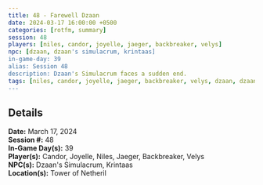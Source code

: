 ```yaml
---
title: 48 - Farewell Dzaan
date: 2024-03-17 16:00:00 +0500
categories: [rotfm, summary]
session: 48
players: [niles, candor, joyelle, jaeger, backbreaker, velys]
npc: [dzaan, dzaan's simulacrum, krintaas]
in-game-day: 39
alias: Session 48
description: Dzaan's Simulacrum faces a sudden end.
tags: [niles, candor, joyelle, jaeger, backbreaker, velys, dzaan, dzaan's simulacrum, krintaas]
---
```


## Details

**Date:** March 17, 2024 <br>
**Session #:** 48 <br>
**In-Game Day(s):** 39 <br>
**Player(s):** Candor, Joyelle, Niles, Jaeger, Backbreaker, Velys <br>
**NPC(s):** Dzaan's Simulacrum, Krintaas <br>
**Location(s):** Tower of Netheril

